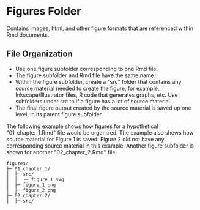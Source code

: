 # Figures Folder
Contains images, html, and other figure formats that are referenced within Rmd documents.

## File Organization
- Use one figure subfolder corresponding to one Rmd file.
- The figure subfolder and Rmd file have the same name.
- Within the figure subfolder, create a "src" folder that contains any source material needed to create the figure, for example, Inkscape/Illustrator files, R code that generates graphs, etc.
Use subfolders under src to if a figure has a lot of source material.
- The final figure output created by the source material is saved up one level, in its parent figure subfolder.

The following example shows how figures for a hypothetical "01_chapter_1.Rmd" file would be organized. The example also shows how source material for Figure 1 is saved. Figure 2 did not have any corresponding source material in this example. Another figure subfolder is shown for another "02_chapter_2.Rmd" file.

```
figures/
├─ 01_chapter_1/
│  ├─ src/
│  │  ├─ figure_1.svg
│  ├─ figure_1.png
│  ├─ figure_2.png
├─ 02_chapter_2/
│  ├─ src/
```






